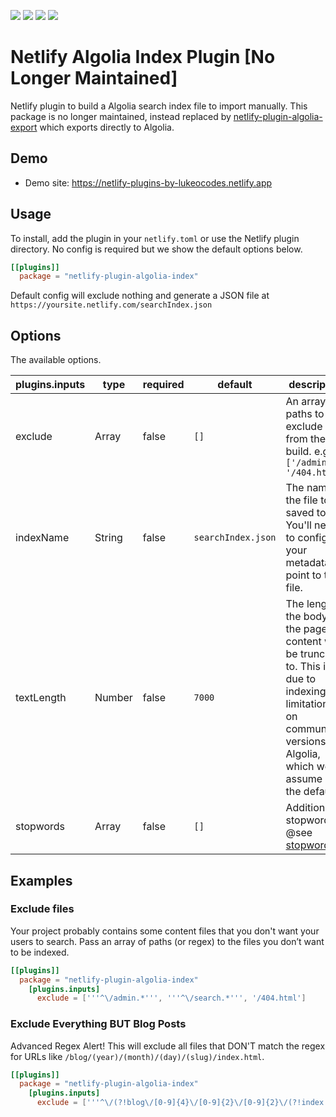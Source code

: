![](https://img.shields.io/badge/made%20with-%E2%9D%A4-red)
![](https://img.shields.io/npm/v/netlify-plugin-algolia-index)
![](https://img.shields.io/github/contributors/lukeocodes/netlify-plugin-algolia-index)
![](https://img.shields.io/github/issues/lukeocodes/netlify-plugin-algolia-index)

# Netlify Algolia Index Plugin [No Longer Maintained]

Netlify plugin to build a Algolia search index file to import manually. This package is no longer maintained, instead replaced by [netlify-plugin-algolia-export](https://github.com/lukeocodes/netlify-plugin-algolia-export) which exports directly to Algolia.

## Demo

- Demo site: https://netlify-plugins-by-lukeocodes.netlify.app

## Usage

To install, add the plugin in your `netlify.toml` or use the Netlify plugin directory. No config is required but we show the default options below.

```toml
[[plugins]]
  package = "netlify-plugin-algolia-index"
```

Default config will exclude nothing and generate a JSON file at `https://yoursite.netlify.com/searchIndex.json`

## Options

The available options.

| plugins.inputs  | type  | required  | default  | description  |
|---|---|---|---|---|
| exclude | Array | false | `[]` | An array of paths to exclude from the build. e.g. `['/admin', '/404.html']` |
| indexName | String | false | `searchIndex.json` | The name of the file to be saved to. You'll need to configure your metadata to point to this file. |
| textLength | Number | false | `7000` | The length the body of the page content will be truncated to. This is due to indexing limitations on community versions of Algolia, which we assume is the default. |
| stopwords | Array | false | `[]` | Additional stopwords. @see [stopword](https://github.com/fergiemcdowall/stopword) |

## Examples

### Exclude files

Your project probably contains some content files that you don't want your users to search. Pass an array of paths (or regex) to the files you don’t want to be indexed.

```toml
[[plugins]]
  package = "netlify-plugin-algolia-index"
    [plugins.inputs]
      exclude = ['''^\/admin.*''', '''^\/search.*''', '/404.html']
```

### Exclude Everything BUT Blog Posts

Advanced Regex Alert! This will exclude all files that DON'T match the regex for URLs like `/blog/(year)/(month)/(day)/(slug)/index.html`.

```toml
[[plugins]]
  package = "netlify-plugin-algolia-index"
    [plugins.inputs]
      exclude = ['''^\/(?!blog\/[0-9]{4}\/[0-9]{2}\/[0-9]{2}\/(?!index.html)).*''']
```